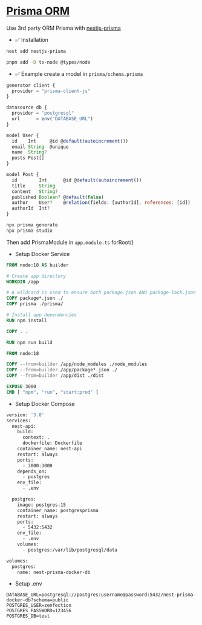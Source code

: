 # [Prisma ORM](https://docs.nestjs.com/recipes/prisma#set-up-prisma)

Use 3rd party ORM Prisma with [nestjs-prisma](https://nestjs-prisma.dev/)

- ✅ Installation

```bash
nest add nestjs-prisma
```

```bash
pnpm add -D ts-node @types/node
```


- ✅ Example create a model in `prisma/schema.prisma`

```js
generator client {
  provider = "prisma-client-js"
}

datasource db {
  provider = "postgresql"
  url      = env("DATABASE_URL")
}

model User {
  id    Int     @id @default(autoincrement())
  email String  @unique
  name  String?
  posts Post[]
}

model Post {
  id        Int      @id @default(autoincrement())
  title     String
  content   String?
  published Boolean? @default(false)
  author    User?    @relation(fields: [authorId], references: [id])
  authorId  Int?
}
```

```bash
npx prisma generate
npx prisma studio
```

Then add PrismaModule in `app.module.ts` forRoot()

- Setup Docker Service

```dockerfile
FROM node:18 AS builder

# Create app directory
WORKDIR /app

# A wildcard is used to ensure both package.json AND package-lock.json are copied
COPY package*.json ./
COPY prisma ./prisma/

# Install app dependencies
RUN npm install

COPY . .

RUN npm run build

FROM node:18

COPY --from=builder /app/node_modules ./node_modules
COPY --from=builder /app/package*.json ./
COPY --from=builder /app/dist ./dist

EXPOSE 3000
CMD [ "npm", "run", "start:prod" ]
```

- Setup Docker Compose

```dockerfile
version: '3.8'
services:
  nest-api:
    build:
      context: .
      dockerfile: Dockerfile
    container_name: nest-api
    restart: always
    ports:
      - 3000:3000
    depends_on:
      - postgres
    env_file:
      - .env

  postgres:
    image: postgres:15
    container_name: postgresprisma
    restart: always
    ports:
      - 5432:5432
    env_file:
      - .env
    volumes:
      - postgres:/var/lib/postgresql/data

volumes:
  postgres:
    name: nest-prisma-docker-db
```

- Setup .env

```env
DATABASE_URL=postgresql://postgres:username@password:5432/nest-prisma-docker-db?schema=public
POSTGRES_USER=zenfection
POSTGRES_PASSWORD=123456
POSTGRES_DB=test
```
